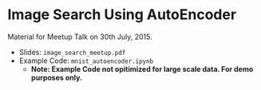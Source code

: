 # Image Search Using AutoEncoder

Material for Meetup Talk on 30th July, 2015.

- Slides: `image_search_meetup.pdf`
- Example Code: `mnist_autoencoder.ipynb`
  - **Note: Example Code not opitimized for large scale data. For demo purposes only.**    
